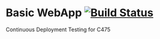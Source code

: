 # Basic WebApp [![Build Status](https://travis-ci.org/g-ongetta/BasicWebApp.svg?branch=master)](https://travis-ci.org/g-ongetta/BasicWebApp)

Continuous Deployment Testing for C475
